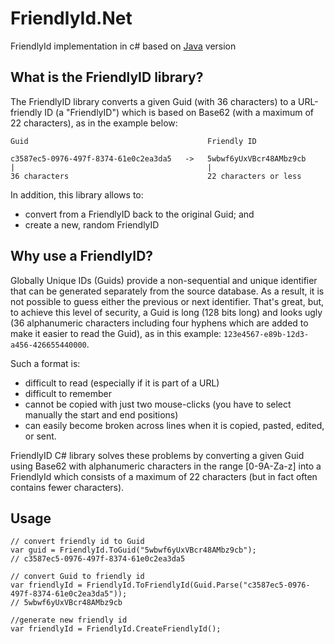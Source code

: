 # FriendlyId.Net
FriendlyId implementation in c# based on  [Java](https://github.com/Devskiller/friendly-id) version

What is the FriendlyID library?
--
The FriendlyID library converts a given Guid (with 36 characters) to a URL-friendly ID (a "FriendlyID") which is based on Base62 (with a maximum of 22 characters), as in the example below:


    Guid                                        Friendly ID
    
    c3587ec5-0976-497f-8374-61e0c2ea3da5   ->   5wbwf6yUxVBcr48AMbz9cb
    |                                           |                              
    36 characters                               22 characters or less

In addition, this library allows to:
 

* convert from a FriendlyID back to the original Guid; and
* create a new, random FriendlyID

Why use a FriendlyID?
--
Globally  Unique IDs (Guids) provide a non-sequential and unique identifier that can be generated separately from the source database. As a result, it is not possible to guess either the previous or next identifier. That's great, but, to achieve this level of security, a Guid is long (128 bits long) and looks ugly (36 alphanumeric characters including four hyphens which are added to make it easier to read the Guid), as in this example: `123e4567-e89b-12d3-a456-426655440000`.

Such a format is:

* difficult to read (especially if it is part of a URL)
* difficult to remember
* cannot be copied with just two mouse-clicks (you have to select manually the start and end positions)
* can easily become broken across lines when it is copied, pasted, edited, or sent.


 FriendlyID C# library solves these problems by converting a given Guid using Base62 with alphanumeric characters in the range [0-9A-Za-z] into a FriendlyId which consists of a maximum of 22 characters (but in fact often contains fewer characters).


## Usage

```
// convert friendly id to Guid
var guid = FriendlyId.ToGuid("5wbwf6yUxVBcr48AMbz9cb");
// c3587ec5-0976-497f-8374-61e0c2ea3da5

// convert Guid to friendly id
var friendlyId = FriendlyId.ToFriendlyId(Guid.Parse("c3587ec5-0976-497f-8374-61e0c2ea3da5"));
// 5wbwf6yUxVBcr48AMbz9cb

//generate new friendly id
var friendlyId = FriendlyId.CreateFriendlyId();
```

